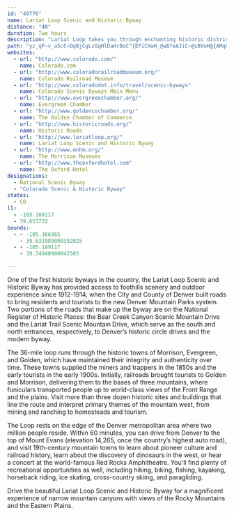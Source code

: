 ```yaml
---
id: "49776"
name: Lariat Loop Scenic and Historic Byway
distance: "40"
duration: Two hours
description: "Lariat Loop takes you through enchanting historic districts and into the rugged terrain of the Wild West. Drink in the clear skies, dramatic mountain scenes, and patchwork valleys where Buffalo Bill Cody roamed."
path: "yz_qF~v_aScC~DqBjCgLzGqHlDaHrBoC^{EFiCXwH_@wB?eAJiC~@sBVoH@{AMqCs@qASwHEeJLqEj@aLx@mAN{Bv@yBpAeNtKuItEeBv@uDlAwq@vLiB|@}@r@gGtGmAp@uAZyCTaKTw@MkADqBj@iKnEgBe@iCeAsCiAo@KqEQ{G?}`@lDiARiAb@eJnFyCrBmDdBaEdAuBLmA?cCg@OlAiEz@{MdHcBx@}@LaJy@uDMqVl@UMc@CsBa@iHgBy@`CeBlDmAjBwBzBetAjhAN^lI~QlFjIXPZEtIeCnAeA\\B@`@g@jAq@hEBlAd@lCEjA[\\}Al@UZMjAUdAiAfBsBvAeCfCSf@?|@b@`CC`@ITQFSEoCkAgAG_@Jg@f@Ql@E\\^hEKd@WFkCgAWGy@Ju@`@wBlC_@D_AK_@RYp@IfBKj@S^_@LcC?o@J_A`@wArDE|@XrCnArBNd@n@`E?xAa@xBOfFMl@BRNPTM^gCbA}EHmBXENd@MxDQpBNb@TAJKFyAj@_DHsBM}AqAqBSy@CkAHaAXq@r@Mt@Jh@C|AgAhBD^KbBaB|@Qp@?rCl@x@jA^XnCr@f@MhAyBr@STDlA`A~@Rn@j@Zv@b@bBr@rEX|@X^hA~@r@fAt@DdB_@zB`BpB~CzBhFVTp@I`AiAbCkBREhHf@pDKNHHPIZKFSHiBEMPN^|BLDNU^wGGyBXKPCRRZTB|ASjATfAv@j@Rr@?hAYj@_@pCsCTuABiBNaAb@y@z@k@DY[m@i@e@cDmBIMMWAyBYgA?m@f@qA@YIQgCmAoBe@O[LgCD]\\g@zD_Fp@YtCJXR`@z@BbAWtEBlAb@dDXr@b@r@rC~Ap@R~D?d@HlAnAxFzHNj@NlIRz@Pn@j@x@rC`DdAt@h@H~BQfALt@h@hErE|@`@n@?j@MvEkC|@^n@r@|AdIn@tA^^nAr@dBV`BDnBl@n@d@zB`CzC`ElFhQ`FxIXfA@r@G~EJfA|AxCx@rDtArBX~@Dx@[lC?dHGr@Kl@oB~DOfAt@fEl@`GCh@y@fEJxBb@zBGrDp@p@b@N~AMxBsAlBmBrAlChArEt@~E|@nKt@hMHpD?lBy@jW_@tP?nIIfEUpDcAhIi@xCoAlES~AGzAG~C?ZGrAE|@It@Kr@QlAOz@_@dCk@`Dq@nEOlAGj@SjCWbCMrAC^?Pa@vBgAlHq@~DmC~Oy@xE[jCKnB?jBJrBNzAXbB\\tAd@rAf@bAxAtBzClDfD~DrEjFtBjCr@dAzAzBlA`BhAdBj@dAt@vArEhHhAtBJRtD`IrAbDh@dBx@~BVj@Zj@`@f@\\X~@p@bA`@jAZn@L\\JZDh@Px@^VNb@`@Z\\RV\\b@jA|AVVXRn@X~B`AZP^VJLPJb@f@`@nAJ`@H~@At@Ep@OxAo@bFEdBDfAJn@Rt@Tt@hAvC~@hCr@jBb@dAP\\Rb@\\`@PP^VRH\\Lj@D`@@l@EVGXKVK|CaBp@Yf@ONE\\GPAx@A`@DtBZfBj@~@`@d@b@|@tAZx@Vt@Nt@NtDChB@pDAd@ApBInA[fBy@|DWdAq@vCId@cB|GuA|FuAtFg@lCUdCEhBCjD@xC?hD@pG@DE|O?nEAzDJbBZfBl@nB~@dBvAxApBlAfBp@nCpAjAd@bALfBT|ABfALhBRxA`@bFzAr@Vz@Vx@RfAZfB^hAFhBFh@Af@ErAUpBk@rAg@bAg@vAm@b@O\\Eh@Gp@EhA@t@D|@Hz@J|BTdBC`Ca@nCw@tCq@jDaBhEwC~FwE|AmAx@u@Tm@lEqDtMcNjDkCvBgAlZyKrJoFrCqBxFsE|d@od@fM{NlJmKlDiDzEqFdL}NxA_BfEyD~AeAdIgGrCsCzDaDrL{Kt@k@`CmAz@SzJ_BtB_Bh@mBLaDCqCH_B\\gBtBiElCcDl@{AFw@I{@a@w@s@_DSoBUgDc@kC[iDi@}AyCiG}AqFS[y@w@u@MmDZe@AgCgAeAs@W]a@kASmAFeEOoA]_AYe@iAy@cAWcH\\y@GwGcAmAs@_AoA_@_BIqFe@gB}@kAiAg@mAE{@Po@`@iBdD_@Ti@Hm@IcEoB_AGwC^kAQ{@k@_CaDy@i@u@UgFDcFm@m@FiCtAsA^_AG_Ag@u@eAyAsD]gAc@_CeBsMi@uCi@sAsDeHc@eA?{BdAuJf@sBdAkCNu@TcBBgAGeBgC}Ny@_IO}CTiD?gAOmAQw@a@s@u@m@wGyB_@Ag@FkB`AcAOiB}AyDmEmAgAg@_@e@Mu@@w@\\m@n@aBdCsCvBiAFc@Q[a@UaAF}Ar@sAlBgBr@eAn@{An@oCLaB@gB_@{Ji@_Cu@qA}AgAyAs@_@Ys@mAc@gCUu@i@u@oC_Bm@eBEoBXyA`CkEzByBR_@Jm@?kAe@cAw@o@iEyBc@{@OeAL_BTg@nBkBb@k@b@gAXyA@{@UyAm@s@kB_B}AwBcFcJeAyBa@aBG}@C{BXsKJgJl@aK^_D^oBnA{DxA_DhBsC|@cAnA{@hBk@vCYx@F~Bj@|@Dh@Kn@g@\\k@PaADeAE_AOm@g@eAy@{@cIqG_AsAi@kAuA}EcAkE?y@XoB|A_Gp@mBd@cAl@o@rBsApNwFb@_@x@cBR_A?e@]sA_A_B}CaEi@yAMsAPqAn@aAdAi@lDS^Gl@e@Je@EgGDa@l@}@ZOhAEr@H~A|@RDh@YTs@?q@e@mB_@kD_@_@gBs@QYWs@Aq@Dm@^sC?s@Ie@_@eAKm@Cm@Dg@Xi@XMn@EbBd@lCvAj@@h@_@Ne@Ba@[kB?aFVgA\\w@xAsBJe@Eg@i@kC?{CBk@~AaG\\mB@w@OuB?_ARs@^k@f@_@zB_@`Be@zA_Bx@i@lDcAj@g@\\q@x@cD@_Ao@wCC_AVmCj@oDBk@Mg@y@_AQ]O{@?yAZ}DAi@]sAKeBT}@nBuBrBmCRs@?_@MYe@]iBQc@S[e@Oi@Ck@H}@nBcLLaBC_AKq@o@mCSsA?kDXiCTkFSsBa@sAkFwL[kAOeACaBn@mGh@{CpCqJx@yCTaA_BeB"
websites:
  - url: "http://www.colorado.com/"
    name: Colorado.com
  - url: "http://www.coloradorailroadmuseum.org/"
    name: Colorado Railroad Museum
  - url: "http://www.coloradodot.info/travel/scenic-byways"
    name: Colorado Scenic Byways Main Menu
  - url: "http://www.evergreenchamber.org/"
    name: Evergreen Chamber
  - url: "http://www.goldencochamber.org/"
    name: The Golden Chamber of Commerce
  - url: "http://www.historicroads.org/"
    name: Historic Roads
  - url: "http://www.lariatloop.org/"
    name: Lariat Loop Scenic and Historic Byway
  - url: "http://www.mnhm.org/"
    name: The Morrison Museums
  - url: "http://www.theoxfordhotel.com"
    name: The Oxford Hotel
designations:
  - National Scenic Byway
  - "Colorado Scenic & Historic Byway"
states:
  - CO
ll:
  - -105.189117
  - 39.653732
bounds:
  - - -105.366365
    - 39.631989000392025
  - - -105.189117
    - 39.74940900042503

---
```


One of the first historic byways in the country, the Lariat Loop Scenic and Historic Byway has provided access to foothills scenery and outdoor experience since 1912-1914, when the City and County of Denver built roads to bring residents and tourists to the new Denver Mountain Parks system. Two portions of the roads that make up the byway are on the National Register of Historic Places: the Bear Creek Canyon Scenic Mountain Drive and the Lariat Trail Scenic Mountain Drive, which serve as the south and north entrances, respectively, to Denver’s historic circle drives and the modern byway.

The 36-mile loop runs through the historic towns of
Morrison, Evergreen, and Golden, which have maintained their integrity and authenticity over time. These towns supplied the miners and trappers in the 1850s and the early tourists in the early 1900s. Initially, railroads brought tourists to Golden and Morrison, delivering them to the bases of three mountains, where funiculars transported people up to world-class views of the Front Range and the plains. Visit more than three dozen historic sites and buildings that line the route and interpret primary themes of the mountain west, from mining and ranching to homesteads and tourism.

The Loop rests on the edge of the Denver metropolitan area where two million people reside. Within 60 minutes, you can drive from Denver to the top of Mount Evans (elevation 14,265, once the country’s highest auto road), and visit 19th-century mountain towns to learn about pioneer culture and railroad history, learn about the discovery of dinosaurs in the west, or hear a concert at the world-famous Red Rocks Amphitheatre. You'll find plenty of recreational opportunities as well, including hiking, biking, fishing, kayaking, horseback riding, ice skating, cross-country skiing, and paragliding.

Drive the beautiful Lariat Loop Scenic and Historic Byway for a magnificent experience of narrow mountain canyons with views of the Rocky Mountains and the Eastern Plains.
